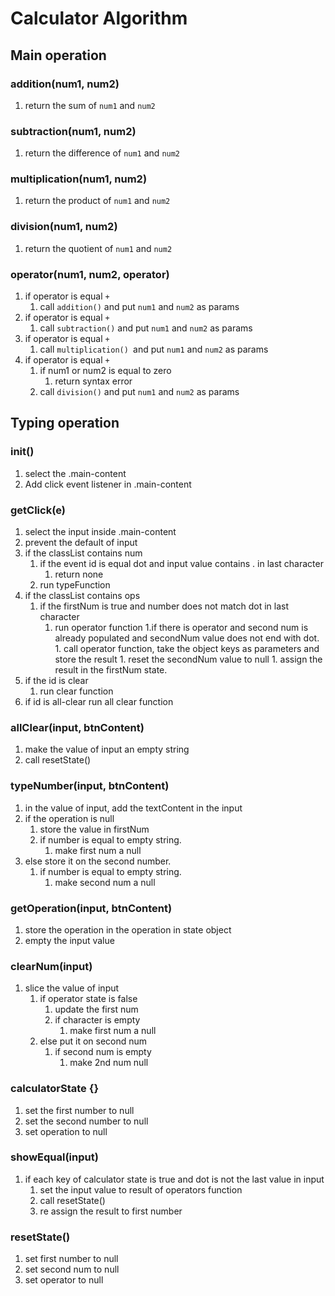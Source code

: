 # Calculator Algorithm

## Main operation
### addition(num1, num2)
1. return the sum of `num1` and `num2`

### subtraction(num1, num2)
1. return the difference of `num1` and `num2`

### multiplication(num1, num2)
1. return the product of `num1` and `num2`

### division(num1, num2)
1. return the quotient of `num1` and `num2`

### operator(num1, num2, operator)
1. if operator is equal `+`
    1. call `addition()` and put `num1` and `num2` as params
1. if operator is equal `+`
    1. call `subtraction()` and put `num1` and `num2` as params
1. if operator is equal `+`
    1. call `multiplication() `and put `num1` and `num2` as params
1. if operator is equal `+`
    1. if num1 or num2 is equal to zero
        1. return syntax error
    1. call `division()` and put `num1` and `num2` as params

## Typing operation
### init()
1. select the .main-content
1. Add click event listener in .main-content

### getClick(e)
1. select the input inside .main-content
1. prevent the default of input
1. if the classList contains num
    1. if the event id is equal dot and input value contains . in last character
        1. return none
    1. run typeFunction
1. if the classList contains ops
    1. if the firstNum is true and number does not match dot in last character
        1. run operator function
            1.if there is operator and second num is already populated and secondNum value does not end with dot.
                1. call operator function, take the object keys as parameters and store the result
                1. reset the secondNum value to null
                1. assign the result in the firstNum state.
1. if the id is clear
    1. run clear function
1. if id is all-clear
    run all clear function 

### allClear(input, btnContent)
1. make the value of input an empty string
1. call resetState()

### typeNumber(input, btnContent)
1. in the value of input, add the textContent in the input
1. if the operation is null
    1. store the value in firstNum
    1. if number is equal to empty string.
        1. make first num a null
1. else store it on the second number.
    1. if number is equal to empty string.
        1. make second num a null

### getOperation(input, btnContent)
1. store the operation in the operation in state object
1. empty the input value

### clearNum(input)
1. slice the value of input
    1. if operator state is false
        1. update the first num
        1. if character is empty
            1. make first num a null
    1. else put it on second num
        1. if second num is empty
            1. make 2nd num null

### calculatorState {}
1. set the first number to null
2. set the second number to null
3. set operation to null

### showEqual(input)
1. if each key of calculator state is true and dot is not the last value in input
    1. set the input value to result of operators function
    1. call resetState()  
    1. re assign the result to first number

### resetState()
1. set first number to null
2. set second num to null
3. set operator to null

